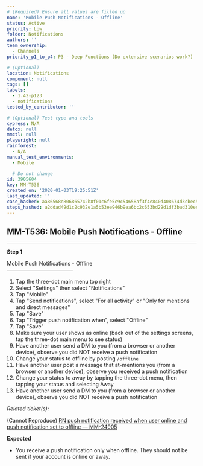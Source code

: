 ```yaml
---
# (Required) Ensure all values are filled up
name: 'Mobile Push Notifications - Offline'
status: Active
priority: Low
folder: Notifications
authors: ''
team_ownership:
  - Channels
priority_p1_to_p4: P3 - Deep Functions (Do extensive scenarios work?)

# (Optional)
location: Notifications
component: null
tags: []
labels:
  - 1.42-p123
  - notifications
tested_by_contributor: ''

# (Optional) Test type and tools
cypress: N/A
detox: null
mmctl: null
playwright: null
rainforest:
  - N/A
manual_test_environments:
  - Mobile

  # Do not change
id: 3905604
key: MM-T536
created_on: '2020-01-03T19:25:51Z'
last_updated: ''
case_hashed: aa86568e806865742b8f01c6fe5c9c54658af3f4e840d408674d3cbec50461b99212ddb4ba31c960616c404950bf0283
steps_hashed: a2ddad49d1c2c932e1a5b53ee946b9ea6bc2c653bd29d1df3bad310ec21c24d72a711616dc993c70cd18f71e8dd6d315
---
```


<!-- (Auto-generated) Based on frontmatter's "key" and "name" -->

## MM-T536: Mobile Push Notifications - Offline

---

**Step 1**

Mobile Push Notifications - Offline\
–––––––––––––––––––––––––

1. Tap the three-dot main menu top right
2. Select "Settings" then select "Notifications"
3. Tap "Mobile"
4. Tap "Send notifications", select "For all activity" or "Only for mentions and direct messages"
5. Tap "Save"
6. Tap "Trigger push notification when", select "Offline"
7. Tap "Save"
8. Make sure your user shows as online (back out of the settings screens, tap the three-dot main menu to see status)
9. Have another user send a DM to you (from a browser or another device), observe you did NOT receive a push notification
10. Change your status to offline by posting `/offline`
11. Have another user post a message that at-mentions you (from a browser or another device), observe you received a push notification
12. Change your status to away by tapping the three-dot menu, then tapping your status and selecting Away
13. Have another user send a DM to you (from a browser or another device), observe you did NOT receive a push notification

_Related ticket(s):_

(Cannot Reproduce) [RN push notification received when user online and push notification set to offline — MM-24905](https://mattermost.atlassian.net/browse/MM-24905)

**Expected**

- You receive a push notification only when offline. They should not be sent if your account is online or away.
